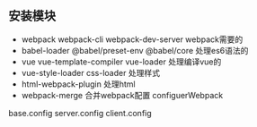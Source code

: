 ## 安装模块
- webpack webpack-cli webpack-dev-server webpack需要的
- babel-loader @babel/preset-env  @babel/core 处理es6语法的
- vue vue-template-compiler vue-loader 处理编译vue的
- vue-style-loader css-loader 处理样式
- html-webpack-plugin 处理html
- webpack-merge  合并webpack配置 configuerWebpack



base.config
server.config
client.config
